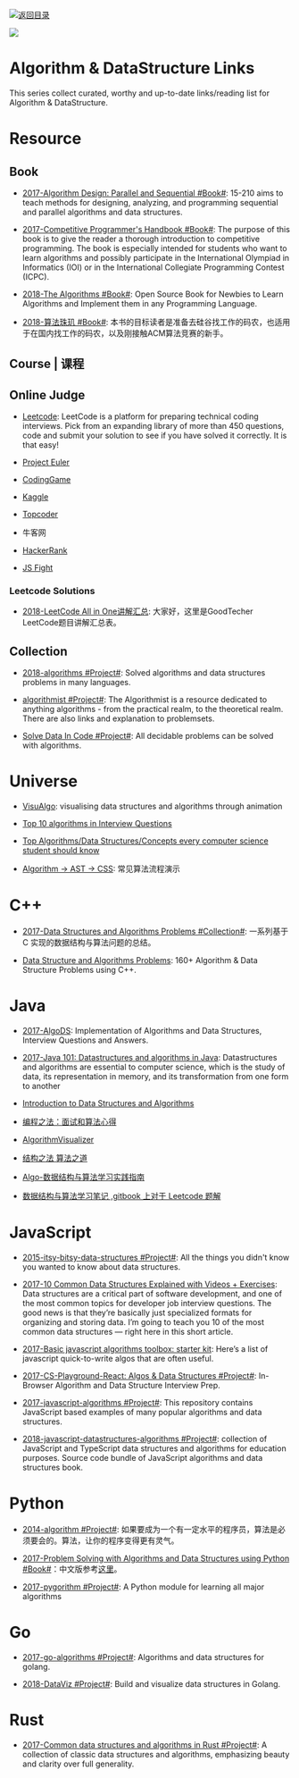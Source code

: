 [![返回目录](https://user-images.githubusercontent.com/5803001/38079637-ff0abcf0-3371-11e8-9b76-ad651620afc7.jpg)](https://github.com/wxyyxc1992/Awesome-Links)

![](https://cdn-images-1.medium.com/max/2000/0*I5vtdhUqmRJ1zI1e.jpg)

# Algorithm & DataStructure Links

This series collect curated, worthy and up-to-date links/reading list for Algorithm & DataStructure.

# Resource

## Book

- [2017-Algorithm Design: Parallel and Sequential #Book#](http://www.parallel-algorithms-book.com/): 15-210 aims to teach methods for designing, analyzing, and programming sequential and parallel algorithms and data structures.

* [2017-Competitive Programmer's Handbook #Book#](https://cses.fi/book.html): The purpose of this book is to give the reader a thorough introduction to competitive programming. The book is especially intended for students who want to learn algorithms and possibly participate in the International Olympiad in Informatics (IOI) or in the International Collegiate Programming Contest (ICPC).

- [2018-The Algorithms #Book#](https://github.com/TheAlgorithms): Open Source Book for Newbies to Learn Algorithms and Implement them in any Programming Language.

- [2018-算法珠玑 #Book#](https://soulmachine.gitbooks.io/algorithm-essentials/): 本书的目标读者是准备去硅谷找工作的码农，也适用于在国内找工作的码农，以及刚接触ACM算法竞赛的新手。

## Course | 课程

## Online Judge

- [Leetcode](https://leetcode.com/): LeetCode is a platform for preparing technical coding interviews. Pick from an expanding library of more than 450 questions, code and submit your solution to see if you have solved it correctly. It is that easy!

- [Project Euler](https://projecteuler.net/)

- [CodingGame](https://www.codingame.com/start)

- [Kaggle](https://www.kaggle.com/)

- [Topcoder](https://www.topcoder.com/)

- 牛客网

- [HackerRank](https://www.hackerrank.com/)

- [JS Fight](https://jsfight.club/)

### Leetcode Solutions

- [2018-LeetCode All in One讲解汇总](http://www.goodtecher.com/zh/leetcode%E8%AE%B2%E8%A7%A3%E6%B1%87%E6%80%BB/): 大家好，这里是GoodTecher LeetCode题目讲解汇总表。

## Collection

- [2018-algorithms #Project#](https://github.com/marcosfede/algorithms): Solved algorithms and data structures problems in many languages.

- [algorithmist #Project#](http://www.algorithmist.com/index.php/Main_Page):
  The Algorithmist is a resource dedicated to anything algorithms - from the practical realm, to the theoretical realm. There are also links and explanation to problemsets.

- [Solve Data In Code #Project#](https://github.com/espadrine/Solve-Data-In-Code): All decidable problems can be solved with algorithms.

# Universe

- [VisuAlgo](https://parg.co/ddd): visualising data structures and algorithms through animation

- [Top 10 algorithms in Interview Questions](http://www.geeksforgeeks.org/top-10-algorithms-in-interview-questions)

- [Top Algorithms/Data Structures/Concepts every computer science student should know](https://techiedelight.quora.com/Top-Algorithms-Data-Structures-Concepts-every-computer-science-student-should-know)

- [Algorithm → AST → CSS](https://github.com/skidding/illustrated-algorithms): 常见算法流程演示

# C++

- [2017-Data Structures and Algorithms Problems #Collection#](http://www.techiedelight.com/list-of-problems/): 一系列基于 C 实现的数据结构与算法问题的总结。

* [Data Structure and Algorithms Problems](https://parg.co/UVm): 160+ Algorithm & Data Structure Problems using C++.

# Java

- [2017-AlgoDS](https://github.com/sherxon/AlgoDS): Implementation of Algorithms and Data Structures, Interview Questions and Answers.

- [2017-Java 101: Datastructures and algorithms in Java](http://www.javaworld.com/article/2073390/core-java/datastructures-and-algorithms-part-1.html?nsdr=true): Datastructures and algorithms are essential to computer science, which is the study of data, its representation in memory, and its transformation from one form to another

* [Introduction to Data Structures and Algorithms](http://www.idevelopment.info/data/Programming/data_structures/overview/Data_Structures_Algorithms_Introduction.shtml)

- [编程之法：面试和算法心得](https://github.com/julycoding/The-Art-Of-Programming-By-July/blob/master/ebook/zh/Readme.md)

* [AlgorithmVisualizer](https://github.com/parkjs814/AlgorithmVisualizer)

- [结构之法 算法之道](http://blog.csdn.net/v_july_v)

- [Algo-数据结构与算法学习实践指南](https://github.com/absfree/Algo)

- [数据结构与算法学习笔记 ,gitbook 上对于 Leetcode 题解](https://www.gitbook.com/book/yuanbin/algorithm/details)

# JavaScript

- [2015-itsy-bitsy-data-structures #Project#](https://github.com/jamiebuilds/itsy-bitsy-data-structures): All the things you didn't know you wanted to know about data structures.

- [2017-10 Common Data Structures Explained with Videos + Exercises](https://parg.co/bIC): Data structures are a critical part of software development, and one of the most common topics for developer job interview questions. The good news is that they’re basically just specialized formats for organizing and storing data. I’m going to teach you 10 of the most common data structures — right here in this short article.

* [2017-Basic javascript algorithms toolbox: starter kit](https://parg.co/b75): Here’s a list of javascript quick-to-write algos that are often useful.

* [2017-CS-Playground-React: Algos & Data Structures #Project#](https://parg.co/UZd): In-Browser Algorithm and Data Structure Interview Prep.

* [2017-javascript-algorithms #Project#](https://github.com/trekhleb/javascript-algorithms): This repository contains JavaScript based examples of many popular algorithms and data structures.

* [2018-javascript-datastructures-algorithms #Project#](https://github.com/loiane/javascript-datastructures-algorithms): collection of JavaScript and TypeScript data structures and algorithms for education purposes. Source code bundle of JavaScript algorithms and data structures book.

# Python

- [2014-algorithm #Project#](https://github.com/qiwsir/algorithm): 如果要成为一个有一定水平的程序员，算法是必须要会的。算法，让你的程序变得更有灵气。

* [2017-Problem Solving with Algorithms and Data Structures using Python #Book#](http://6me.us/jgWZ)：中文版参考[这里](https://github.com/facert/python-data-structure-cn)。

- [2017-pygorithm #Project#](https://github.com/OmkarPathak/pygorithm): A Python module for learning all major algorithms

# Go

- [2017-go-algorithms #Project#](https://github.com/0xAX/go-algorithms): Algorithms and data structures for golang.

* [2018-DataViz #Project#](https://github.com/Arafatk/DataViz?files=1): Build and visualize data structures in Golang.

# Rust

- [2017-Common data structures and algorithms in Rust #Project#](https://github.com/EbTech/rust-algorithms): A collection of classic data structures and algorithms, emphasizing beauty and clarity over full generality.
